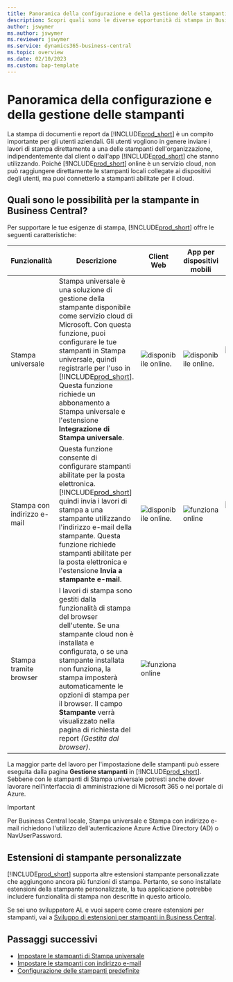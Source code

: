 ```yaml
---
title: Panoramica della configurazione e della gestione delle stampanti
description: Scopri quali sono le diverse opportunità di stampa in Business Central
author: jswymer
ms.author: jswymer
ms.reviewer: jswymer
ms.service: dynamics365-business-central
ms.topic: overview
ms.date: 02/10/2023
ms.custom: bap-template
---
```


# Panoramica della configurazione e della gestione delle stampanti

La stampa di documenti e report da [!INCLUDE[prod_short](includes/prod_short.md)] è un compito importante per gli utenti aziendali. Gli utenti vogliono in genere inviare i lavori di stampa direttamente a una delle stampanti dell'organizzazione, indipendentemente dal client o dall'app [!INCLUDE[prod_short](includes/prod_short.md)] che stanno utilizzando. Poiché [!INCLUDE[prod_short](includes/prod_short.md)] online è un servizio cloud, non può raggiungere direttamente le stampanti locali collegate ai dispositivi degli utenti, ma puoi connetterlo a stampanti abilitate per il cloud.

## Quali sono le possibilità per la stampante in Business Central?

Per supportare le tue esigenze di stampa, [!INCLUDE[prod_short](includes/prod_short.md)] offre le seguenti caratteristiche:

|Funzionalità|Descrizione|Client Web| App per dispositivi mobili|App per Teams|
|-------|-----------|----------|-----------|--------------|
|Stampa universale|Stampa universale è una soluzione di gestione della stampante disponibile come servizio cloud di Microsoft. Con questa funzione, puoi configurare le tue stampanti in Stampa universale, quindi registrarle per l'uso in [!INCLUDE[prod_short](includes/prod_short.md)]. Questa funzione richiede un abbonamento a Stampa universale e l'estensione **Integrazione di Stampa universale**.|![disponibile online.](media/check.png)|![disponibile online.](media/check.png)|![funziona online](media/check.png)|
|Stampa con indirizzo e-mail|Questa funzione consente di configurare stampanti abilitate per la posta elettronica. [!INCLUDE[prod_short](includes/prod_short.md)] quindi invia i lavori di stampa a una stampante utilizzando l'indirizzo e-mail della stampante. Questa funzione richiede stampanti abilitate per la posta elettronica e l'estensione **Invia a stampante e-mail**.|![disponibile online.](media/check.png)|![funziona online](media/check.png)|![funziona online](media/check.png)|
|Stampa tramite browser|I lavori di stampa sono gestiti dalla funzionalità di stampa del browser dell'utente. Se una stampante cloud non è installata e configurata, o se una stampante installata non funziona, la stampa imposterà automaticamente le opzioni di stampa per il browser. Il campo **Stampante** verrà visualizzato nella pagina di richiesta del report *(Gestita dal browser)*.|![funziona online](media/check.png)|||

La maggior parte del lavoro per l'impostazione delle stampanti può essere eseguita dalla pagina **Gestione stampanti** in [!INCLUDE[prod_short](includes/prod_short.md)]. Sebbene con le stampanti di Stampa universale potresti anche dover lavorare nell'interfaccia di amministrazione di Microsoft 365 o nel portale di Azure.

> [!IMPORTANT]
> Per Business Central locale, Stampa universale e Stampa con indirizzo e-mail richiedono l'utilizzo dell'autenticazione Azure Active Directory (AD) o NavUserPassword.

## Estensioni di stampante personalizzate

[!INCLUDE[prod_short](includes/prod_short.md)] supporta altre estensioni stampante personalizzate che aggiungono ancora più funzioni di stampa. Pertanto, se sono installate estensioni della stampante personalizzate, la tua applicazione potrebbe includere funzionalità di stampa non descritte in questo articolo.

Se sei uno sviluppatore AL e vuoi sapere come creare estensioni per stampanti, vai a [Sviluppo di estensioni per stampanti in Business Central](/dynamics365/business-central/dev-itpro/developer/devenv-reports-printing).

## Passaggi successivi

- [Impostare le stampanti di Stampa universale](admin-printer-setup-universal-print.md)  
- [Impostare le stampanti con indirizzo e-mail](admin-printer-setup-email.md)  
- [Configurazione delle stampanti predefinite](ui-specify-printer-selection-reports.md)
